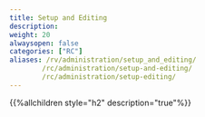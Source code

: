 ```yaml
---
title: Setup and Editing
description:
weight: 20
alwaysopen: false
categories: ["RC"]
aliases: /rv/administration/setup_and_editing/
        /rc/administration/setup-and-editing/
        /rc/administration/setup-editing/
---
```


{{%allchildren style="h2" description="true"%}}

